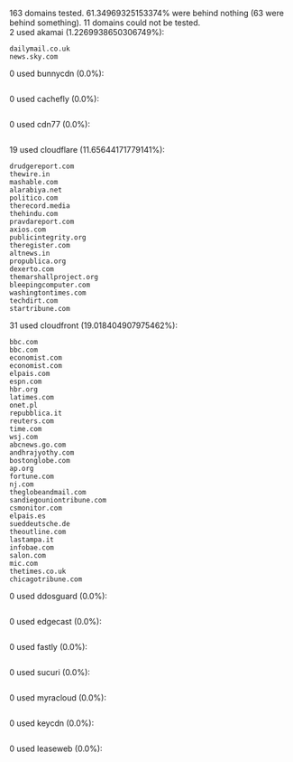 163 domains tested. 61.34969325153374% were behind nothing (63 were behind something). 11 domains could not be tested.<br>
2 used akamai (1.2269938650306749%):
```
dailymail.co.uk
news.sky.com
```

0 used bunnycdn (0.0%):
```

```

0 used cachefly (0.0%):
```

```

0 used cdn77 (0.0%):
```

```

19 used cloudflare (11.65644171779141%):
```
drudgereport.com
thewire.in
mashable.com
alarabiya.net
politico.com
therecord.media
thehindu.com
pravdareport.com
axios.com
publicintegrity.org
theregister.com
altnews.in
propublica.org
dexerto.com
themarshallproject.org
bleepingcomputer.com
washingtontimes.com
techdirt.com
startribune.com
```

31 used cloudfront (19.018404907975462%):
```
bbc.com
bbc.com
economist.com
economist.com
elpais.com
espn.com
hbr.org
latimes.com
onet.pl
repubblica.it
reuters.com
time.com
wsj.com
abcnews.go.com
andhrajyothy.com
bostonglobe.com
ap.org
fortune.com
nj.com
theglobeandmail.com
sandiegouniontribune.com
csmonitor.com
elpais.es
sueddeutsche.de
theoutline.com
lastampa.it
infobae.com
salon.com
mic.com
thetimes.co.uk
chicagotribune.com
```

0 used ddosguard (0.0%):
```

```

0 used edgecast (0.0%):
```

```

0 used fastly (0.0%):
```

```

0 used sucuri (0.0%):
```

```

0 used myracloud (0.0%):
```

```

0 used keycdn (0.0%):
```

```

0 used leaseweb (0.0%):
```

```
